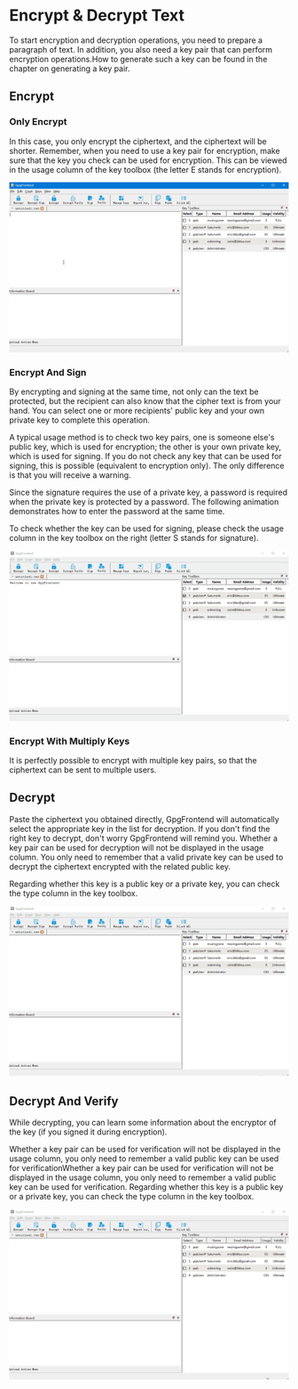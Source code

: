 # Encrypt & Decrypt Text

To start encryption and decryption operations, you need to prepare a paragraph of text. In addition, you also need a key
pair that can perform encryption operations.How to generate such a key can be found in the chapter on generating a key
pair.

## Encrypt

### Only Encrypt

In this case, you only encrypt the ciphertext, and the ciphertext will be shorter.
Remember, when you need to use a key pair for encryption, make sure that the key you check can be used for encryption. 
This can be viewed in the usage column of the key toolbox (the letter E stands for encryption).


![GIF](https://github.com/saturneric/Blob/blob/master/gif/encrypt.gif?raw=true)

### Encrypt And Sign

By encrypting and signing at the same time, not only can the text be protected, but the recipient can also know that the
cipher text is from your hand. You can select one or more recipients' public key and your own private key to complete
this operation.

A typical usage method is to check two key pairs, one is someone else's public key, which is used for encryption; the other is your own private key, which is used for signing.
If you do not check any key that can be used for signing, this is possible (equivalent to encryption only). The only difference is that you will receive a warning.

Since the signature requires the use of a private key, a password is required when the private key is protected by a
password. The following animation demonstrates how to enter the password at the same time.

To check whether the key can be used for signing, please check the usage column in the key toolbox on the right (letter S stands for signature).

![GIF](https://github.com/saturneric/Blob/blob/master/gif/encrypt-sign.gif?raw=true)

### Encrypt With Multiply Keys

It is perfectly possible to encrypt with multiple key pairs, so that the ciphertext can be sent to multiple users.

## Decrypt

Paste the ciphertext you obtained directly, GpgFrontend will automatically select the appropriate key in the list for
decryption. If you don't find the right key to decrypt, don't worry GpgFrontend will remind you.
Whether a key pair can be used for decryption will not be displayed in the usage column. You only need to remember that a valid private key can be used to decrypt the ciphertext encrypted with the related public key. 

Regarding whether this key is a public key or a private key, you can check the type column in the key toolbox.

![GIF](https://github.com/saturneric/Blob/blob/master/gif/decrypt.gif?raw=true)

## Decrypt And Verify

While decrypting, you can learn some information about the encryptor of the key (if you signed it during encryption).

Whether a key pair can be used for verification will not be displayed in the usage column, you only need to remember a valid public key can be used for verificationWhether a key pair can be used for verification will not be displayed in the usage column, you only need to remember a valid public key can be used for verification.
Regarding whether this key is a public key or a private key, you can check the type column in the key toolbox.

![GIF](https://github.com/saturneric/Blob/blob/master/gif/decrypt-verify.gif?raw=true)
